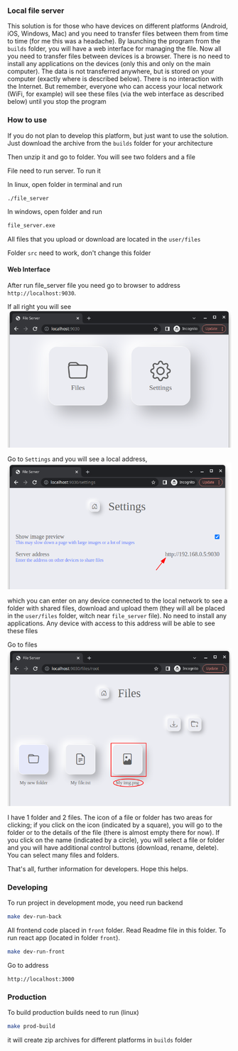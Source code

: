 ### Local file server

This solution is for those who have devices on different platforms (Android, iOS, Windows, Mac) and 
you need to transfer files between them from time to time (for me this was a headache). 
By launching the program from the `builds` folder, you will have a web interface for managing the file. 
Now all you need to transfer files between devices is a browser. 
There is no need to install any applications on the devices (only this and only on the main computer). 
The data is not transferred anywhere, but is stored on your computer (exactly where is described below). 
There is no interaction with the Internet. 
But remember, everyone who can access your local network (WiFi, for example) will see these files 
(via the web interface as described below) until you stop the program

### How to use
If you do not plan to develop this platform, but just want to use the solution. 
Just download the archive from the `builds` folder for your architecture

Then unzip it and go to folder.
You will see two folders and a file

File need to run server. To run it

In linux, open folder in terminal and run
```bash
./file_server
```

In windows, open folder and run
```bash
file_server.exe
```

All files that you upload or download are located in the `user/files`

Folder `src` need to work, don't change this folder

#### Web Interface
After run file_server file you need go to browser to address `http://localhost:9030`. 

If all right you will see
![Alt text](instruction/menu.png?raw=true "Main menu")

Go to `Settings` and you will see a local address,
![Alt text](instruction/settings.png?raw=true "Settings")

which you can enter on any device 
connected to the local network to see a folder with shared files, download and upload them (they will all be placed in the `user/files` folder, witch near `file_server` file). 
No need to install any applications. Any device with access to this address will be able 
to see these files

Go to files
![Alt text](instruction/file_item.png?raw=true "File item")

I have 1 folder and 2 files. The icon of a file or folder has two areas for clicking; if you click on the icon 
(indicated by a square), you will go to the folder or to the details of the file 
(there is almost empty there for now). If you click on the name (indicated by a circle), 
you will select a file or folder and you will have additional control buttons
(download, rename, delete). You can select many files and folders.

That's all, further information for developers. Hope this helps.

### Developing
To run project in development mode, you need run backend
```bash
make dev-run-back
```

All frontend code placed in `front` folder. Read Readme file in this folder.
To run react app (located in folder `front`).
```bash
make dev-run-front
```

Go to address
```
http://localhost:3000
```

### Production
To build production builds need to run (linux)
```bash
make prod-build
```

it will create zip archives for different platforms in `builds` folder